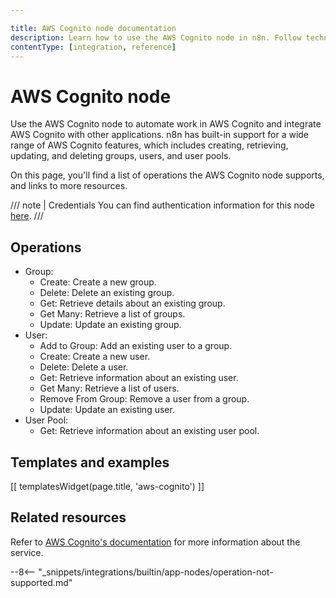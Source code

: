 ```yaml
---

title: AWS Cognito node documentation
description: Learn how to use the AWS Cognito node in n8n. Follow technical documentation to integrate AWS Cognito node into your workflows.
contentType: [integration, reference]
---
```


# AWS Cognito node

Use the AWS Cognito node to automate work in AWS Cognito and integrate AWS Cognito with other applications. n8n has built-in support for a wide range of AWS Cognito features, which includes creating, retrieving, updating, and deleting groups, users, and user pools.

On this page, you'll find a list of operations the AWS Cognito node supports, and links to more resources.

///  note  | Credentials
You can find authentication information for this node [here](/integrations/builtin/credentials/aws.md).
///


## Operations

* Group:
	* Create: Create a new group.
	* Delete: Delete an existing group.
	* Get: Retrieve details about an existing group.
	* Get Many: Retrieve a list of groups.
	* Update: Update an existing group.
* User:
	* Add to Group: Add an existing user to a group.
	* Create: Create a new user.
	* Delete: Delete a user.
	* Get: Retrieve information about an existing user.
	* Get Many: Retrieve a list of users.
	* Remove From Group: Remove a user from a group.
	* Update: Update an existing user.
* User Pool:
	* Get: Retrieve information about an existing user pool.

## Templates and examples

<!-- see https://www.notion.so/n8n/Pull-in-templates-for-the-integrations-pages-37c716837b804d30a33b47475f6e3780 -->
[[ templatesWidget(page.title, 'aws-cognito') ]]

## Related resources

<!-- add a link to the service's documentation. This should usually go direct to the API docs -->
Refer to [AWS Cognito's documentation](https://docs.aws.amazon.com/cognito/) for more information about the service.

--8<-- "_snippets/integrations/builtin/app-nodes/operation-not-supported.md"
